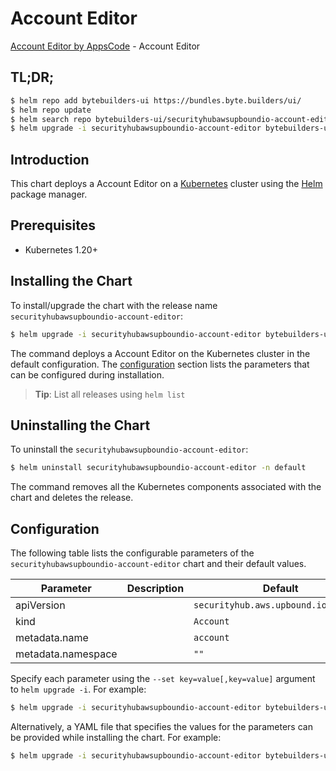 # Account Editor

[Account Editor by AppsCode](https://byte.builders) - Account Editor

## TL;DR;

```bash
$ helm repo add bytebuilders-ui https://bundles.byte.builders/ui/
$ helm repo update
$ helm search repo bytebuilders-ui/securityhubawsupboundio-account-editor --version=v0.4.18
$ helm upgrade -i securityhubawsupboundio-account-editor bytebuilders-ui/securityhubawsupboundio-account-editor -n default --create-namespace --version=v0.4.18
```

## Introduction

This chart deploys a Account Editor on a [Kubernetes](http://kubernetes.io) cluster using the [Helm](https://helm.sh) package manager.

## Prerequisites

- Kubernetes 1.20+

## Installing the Chart

To install/upgrade the chart with the release name `securityhubawsupboundio-account-editor`:

```bash
$ helm upgrade -i securityhubawsupboundio-account-editor bytebuilders-ui/securityhubawsupboundio-account-editor -n default --create-namespace --version=v0.4.18
```

The command deploys a Account Editor on the Kubernetes cluster in the default configuration. The [configuration](#configuration) section lists the parameters that can be configured during installation.

> **Tip**: List all releases using `helm list`

## Uninstalling the Chart

To uninstall the `securityhubawsupboundio-account-editor`:

```bash
$ helm uninstall securityhubawsupboundio-account-editor -n default
```

The command removes all the Kubernetes components associated with the chart and deletes the release.

## Configuration

The following table lists the configurable parameters of the `securityhubawsupboundio-account-editor` chart and their default values.

|     Parameter      | Description |                     Default                     |
|--------------------|-------------|-------------------------------------------------|
| apiVersion         |             | <code>securityhub.aws.upbound.io/v1beta1</code> |
| kind               |             | <code>Account</code>                            |
| metadata.name      |             | <code>account</code>                            |
| metadata.namespace |             | <code>""</code>                                 |


Specify each parameter using the `--set key=value[,key=value]` argument to `helm upgrade -i`. For example:

```bash
$ helm upgrade -i securityhubawsupboundio-account-editor bytebuilders-ui/securityhubawsupboundio-account-editor -n default --create-namespace --version=v0.4.18 --set apiVersion=securityhub.aws.upbound.io/v1beta1
```

Alternatively, a YAML file that specifies the values for the parameters can be provided while
installing the chart. For example:

```bash
$ helm upgrade -i securityhubawsupboundio-account-editor bytebuilders-ui/securityhubawsupboundio-account-editor -n default --create-namespace --version=v0.4.18 --values values.yaml
```
